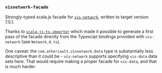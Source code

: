 ### `visnetwork-facade`

Strongly-typed scala.js facade for [`vis-network`][visjs], written to target
version 7.5.1.

Thanks to [`scala-js-ts-importer`][ts-importer] which made it possible to generate
a first pass of the facade directly from the Typescipt bindings provided with
`vis-network` (see `Network.d.ts`).

One caveat: the `com.atheriault.visnetwork.Data` type is substantially less
descriptive than it could be - `vis-network` supports specifying `vis-data`
data sets here. That would require making a proper facade for `vis-data`, and
that is much harder.

[ts-importer]: https://github.com/sjrd/scala-js-ts-importer
[visjs]: https://github.com/visjs/vis-network
[ts]: initially
